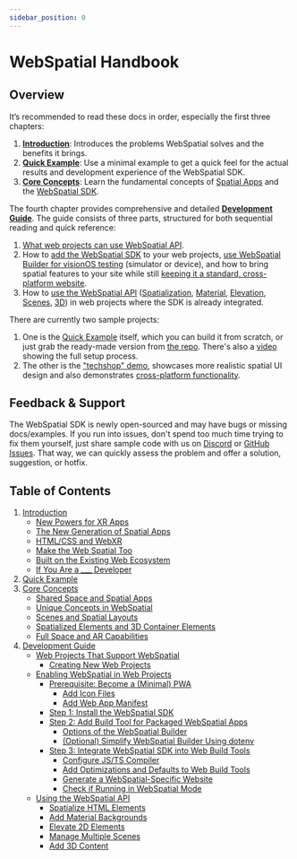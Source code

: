 ```yaml
---
sidebar_position: 0
---
```


# WebSpatial Handbook

## Overview

It’s recommended to read these docs in order, especially the first three chapters:

1. [**Introduction**](introduction): Introduces the problems WebSpatial solves and the benefits it brings.
2. [**Quick Example**](quick-start): Use a minimal example to get a quick feel for the actual results and development experience of the WebSpatial SDK.
3. [**Core Concepts**](core-concepts): Learn the fundamental concepts of [Spatial Apps](core-concepts/shared-space-and-spatial-apps) and the [WebSpatial SDK](core-concepts/unique-concepts-in-webspatial).

The fourth chapter provides comprehensive and detailed [**Development Guide**](development-guide). The guide consists of three parts, structured for both sequential reading and quick reference:

1. [What web projects can use WebSpatial API](development-guide/web-projects-that-support-webspatial).
2. How to [add the WebSpatial SDK](development-guide/enabling-webspatial-in-web-projects) to your web projects, [use WebSpatial Builder for visionOS testing](development-guide/enabling-webspatial-in-web-projects/step-2-add-build-tool-for-packaged-webspatial-apps) (simulator or device), and how to bring spatial features to your site while still [keeping it a standard, cross-platform website](development-guide/enabling-webspatial-in-web-projects/step-3-integrate-webspatial-sdk-into-web-build-tools).
3. How to [use the WebSpatial API](development-guide/using-the-webspatial-api) ([Spatialization](development-guide/using-the-webspatial-api/spatialize-html-elements), [Material](development-guide/using-the-webspatial-api/add-material-backgrounds), [Elevation](development-guide/using-the-webspatial-api/elevate-2d-elements), [Scenes](development-guide/using-the-webspatial-api/manage-multiple-scenes), [3D](development-guide/using-the-webspatial-api/add-3d-content)) in web projects where the SDK is already integrated.

There are currently two sample projects:

1. One is the [Quick Example](quick-start) itself, which you can build it from scratch, or just grab the ready-made version from [the repo](https://github.com/webspatial/quick-example). There's also a [video](https://youtu.be/ddBBDBq7nhs) showing the full setup process.
2. The other is the ["techshop" demo](https://github.com/webspatial/sample-techshop), showcases more realistic spatial UI design and also demonstrates [cross-platform functionality](introduction/built-on-the-existing-web-ecosystem#example-techshop).

## Feedback & Support

<!-- :::warning -->

The WebSpatial SDK is newly open-sourced and may have bugs or missing docs/examples. If you run into issues, don't spend too much time trying to fix them yourself, just share sample code with us on [Discord](https://discord.gg/nhFhSuhNF2) or [GitHub Issues](https://github.com/webspatial/webspatial-sdk/issues). That way, we can quickly assess the problem and offer a solution, suggestion, or hotfix.

<!-- ::: -->

## Table of Contents

<div className="blackLink">

1. [Introduction](introduction)
   - [New Powers for XR Apps](introduction/new-powers-for-xr-apps)
   - [The New Generation of Spatial Apps](introduction/the-new-generation-of-spatial-apps)
   - [HTML/CSS and WebXR](introduction/html-css-and-webxr)
   - [Make the Web Spatial Too](introduction/make-the-web-spatial-too)
   - [Built on the Existing Web Ecosystem](introduction/built-on-the-existing-web-ecosystem)
   - [If You Are a \_\_\_ Developer](introduction/if-you-are-a-developer)
2. [Quick Example](quick-start)
3. [Core Concepts](core-concepts)
   - [Shared Space and Spatial Apps](core-concepts/shared-space-and-spatial-apps)
   - [Unique Concepts in WebSpatial](core-concepts/unique-concepts-in-webspatial)
   - [Scenes and Spatial Layouts](core-concepts/scenes-and-spatial-layouts)
   - [Spatialized Elements and 3D Container Elements](core-concepts/spatialized-elements-and-3d-container-elements)
   - [Full Space and AR Capabilities](core-concepts/full-space-and-ar-capabilities)
4. [Development Guide](development-guide)
   - [Web Projects That Support WebSpatial](development-guide/web-projects-that-support-webspatial)
     - [Creating New Web Projects](development-guide/web-projects-that-support-webspatial/creating-new-web-projects)
   - [Enabling WebSpatial in Web Projects](development-guide/enabling-webspatial-in-web-projects)
     - [Prerequisite: Become a (Minimal) PWA](development-guide/enabling-webspatial-in-web-projects/prerequisite-become-a-minimal-pwa)
       - [Add Icon Files](development-guide/enabling-webspatial-in-web-projects/prerequisite-become-a-minimal-pwa/add-icon-files)
       - [Add Web App Manifest](development-guide/enabling-webspatial-in-web-projects/prerequisite-become-a-minimal-pwa/add-web-app-manifest)
     - [Step 1: Install the WebSpatial SDK](development-guide/enabling-webspatial-in-web-projects/step-1-install-the-webspatial-sdk)
     - [Step 2: Add Build Tool for Packaged WebSpatial Apps](development-guide/enabling-webspatial-in-web-projects/step-2-add-build-tool-for-packaged-webspatial-apps)
       - [Options of the WebSpatial Builder](development-guide/enabling-webspatial-in-web-projects/options-of-the-webspatial-builder)
       - [(Optional) Simplify WebSpatial Builder Using dotenv](development-guide/enabling-webspatial-in-web-projects/optional-simplify-webspatial-builder-using-dotenv)
     - [Step 3: Integrate WebSpatial SDK into Web Build Tools](development-guide/enabling-webspatial-in-web-projects/step-3-integrate-webspatial-sdk-into-web-build-tools)
       - [Configure JS/TS Compiler](development-guide/enabling-webspatial-in-web-projects/configure-js-ts-compiler)
       - [Add Optimizations and Defaults to Web Build Tools](development-guide/enabling-webspatial-in-web-projects/add-optimizations-and-defaults-to-web-build-tools)
       - [Generate a WebSpatial-Specific Website](development-guide/enabling-webspatial-in-web-projects/generate-a-webspatial-specific-website)
       - [Check if Running in WebSpatial Mode](development-guide/enabling-webspatial-in-web-projects/check-if-running-in-webspatial-mode)
   - [Using the WebSpatial API](development-guide/using-the-webspatial-api)
     - [Spatialize HTML Elements](development-guide/using-the-webspatial-api/spatialize-html-elements)
     - [Add Material Backgrounds](development-guide/using-the-webspatial-api/add-material-backgrounds)
     - [Elevate 2D Elements](development-guide/using-the-webspatial-api/elevate-2d-elements)
     - [Manage Multiple Scenes](development-guide/using-the-webspatial-api/manage-multiple-scenes)
     - [Add 3D Content](development-guide/using-the-webspatial-api/add-3d-content)

</div>
